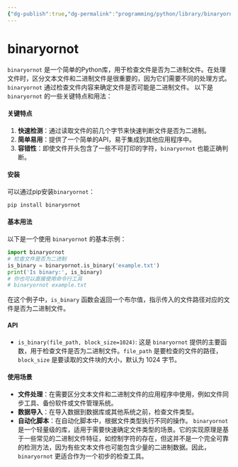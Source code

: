 ```yaml
---
{"dg-publish":true,"dg-permalink":"programming/python/library/binaryornot.md","permalink":"/programming/python/library/binaryornot.md/"}
---
```



# binaryornot

`binaryornot` 是一个简单的Python库，用于检查文件是否为二进制文件。在处理文件时，区分文本文件和二进制文件是很重要的，因为它们需要不同的处理方式。`binaryornot` 通过检查文件内容来确定文件是否可能是二进制文件。 以下是 `binaryornot` 的一些关键特点和用法：

#### 关键特点

1. **快速检测**：通过读取文件的前几个字节来快速判断文件是否为二进制。
2. **简单易用**：提供了一个简单的API，易于集成到其他应用程序中。
3. **容错性**：即使文件开头包含了一些不可打印的字符，`binaryornot` 也能正确判断。

#### 安装

可以通过pip安装`binaryornot`：

```bash
pip install binaryornot
```

#### 基本用法

以下是一个使用 `binaryornot` 的基本示例：

```python
import binaryornot
# 检查文件是否为二进制
is_binary = binaryornot.is_binary('example.txt')
print('Is binary:', is_binary)
# 你也可以直接使用命令行工具
# binaryornot example.txt
```

在这个例子中，`is_binary` 函数会返回一个布尔值，指示传入的文件路径对应的文件是否为二进制文件。

#### API

* `is_binary(file_path, block_size=1024)`: 这是 `binaryornot` 提供的主要函数，用于检查文件是否为二进制文件。`file_path` 是要检查的文件的路径，`block_size` 是要读取的文件块的大小，默认为 1024 字节。

#### 使用场景

* **文件处理**：在需要区分文本文件和二进制文件的应用程序中使用，例如文件同步工具、备份软件或文件管理系统。
* **数据导入**：在导入数据到数据库或其他系统之前，检查文件类型。
* **自动化脚本**：在自动化脚本中，根据文件类型执行不同的操作。 `binaryornot` 是一个轻量级的库，适用于需要快速确定文件类型的场景。它的实现原理是基于一些常见的二进制文件特征，如控制字符的存在，但这并不是一个完全可靠的检测方法，因为有些文本文件也可能包含少量的二进制数据。因此，`binaryornot` 更适合作为一个初步的检查工具。